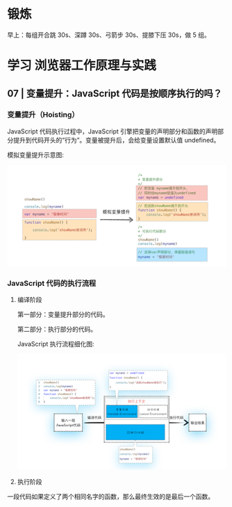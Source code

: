 # 锻炼

早上：每组开合跳 30s、深蹲 30s、弓箭步 30s、提膝下压 30s，做 5 组。

# 学习 浏览器工作原理与实践

## 07 | 变量提升：JavaScript 代码是按顺序执行的吗？

### 变量提升（Hoisting）

JavaScript 代码执行过程中，JavaScript 引擎把变量的声明部分和函数的声明部分提升到代码开头的“行为”。变量被提升后，会给变量设置默认值 undefined。

模拟变量提升示意图:

![avatar](../image/bianliantishen.png)

### JavaScript 代码的执行流程

1. 编译阶段

   第一部分：变量提升部分的代码。

   第二部分：执行部分的代码。

   JavaScript 执行流程细化图:

   ![avatar](../image/zxlc.png)

2. 执行阶段

一段代码如果定义了两个相同名字的函数，那么最终生效的是最后一个函数。

